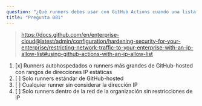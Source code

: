 ```yaml
---
question: "¿Qué runners debes usar con GitHub Actions cuando una lista de permitidos de IP está habilitada en tu enterprise?"
title: "Pregunta 081"
---
```


> https://docs.github.com/en/enterprise-cloud@latest/admin/configuration/hardening-security-for-your-enterprise/restricting-network-traffic-to-your-enterprise-with-an-ip-allow-list#using-github-actions-with-an-ip-allow-list
1. [x] Runners autohospedados o runners más grandes de GitHub-hosted con rangos de direcciones IP estáticas
1. [ ] Solo runners estándar de GitHub-hosted
1. [ ] Cualquier runner sin considerar la dirección IP
1. [ ] Solo runners dentro de la red de la organización sin restricciones de IP
